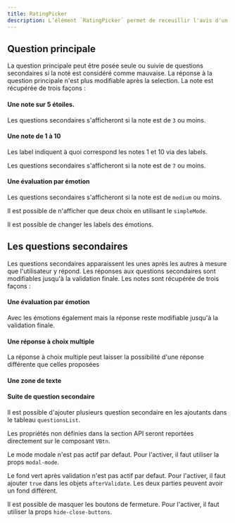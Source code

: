 ```yaml
---
title: RatingPicker
description: L’élément `RatingPicker` permet de receuillir l'avis d'un utilisateur.
---
```


<doc-tabs>

<doc-tab-item label="Utilisation">

## Question principale

La question principale peut être posée seule ou suivie de questions secondaires si la noté est considéré comme mauvaise.
La réponse à la question principale n'est plus modifiable après la selection.
La note est récupérée de trois façons :

#### Une note sur 5 étoiles.

Les questions secondaires s'afficheront si la note est de `3` ou moins.

<doc-example file="rating-picker/stars"></doc-example>

#### Une note de 1 à 10

Les label indiquent à quoi correspond les notes 1 et 10 via des labels.

Les questions secondaires s'afficheront si la note est de `7` ou moins.

<doc-example file="rating-picker/numbers"></doc-example>

#### Une évaluation par émotion

Les questions secondaires s'afficheront si la note est de `medium` ou moins.

<doc-example file="rating-picker/emotions"></doc-example>

Il est possible de n'afficher que deux choix en utilisant le `simpleMode`.

<doc-example file="rating-picker/emotions-2"></doc-example>

Il est possible de changer les labels des émotions.

<doc-example file="rating-picker/emotions-labels"></doc-example>

## Les questions secondaires

Les questions secondaires apparaissent les unes après les autres à mesure que l'utilisateur y répond.
Les réponses aux questions secondaires sont modifiables jusqu'à la validation finale.
Les notes sont récupérée de trois façons :

#### Une évaluation par émotion

Avec les émotions également mais la réponse reste modifiable jusqu'à la validation finale.

<doc-example file="rating-picker/emotions-second-step"></doc-example>

#### Une réponse à choix multiple

<doc-example file="rating-picker/multi-answer"></doc-example>

La réponse à choix multiple peut laisser la possibilité d'une réponse différente que celles proposées

<doc-example file="rating-picker/multi-answer-others"></doc-example>

#### Une zone de texte

<doc-example file="rating-picker/text-area"></doc-example>

#### Suite de question secondaire

Il est possible d'ajouter plusieurs question secondaire en les ajoutants dans le tableau `questionsList`.

<doc-example file="rating-picker/multi-questions"></doc-example>

</doc-tab-item>

<doc-tab-item label="API">

<doc-alert type="info">

Les propriétés non définies dans la section API seront reportées directement sur le composant `VBtn`.

</doc-alert>

<doc-api name="rating-picker"></doc-api>

</doc-tab-item>

<doc-tab-item label="Personnalisation">

Le mode modale n'est pas actif par defaut.
Pour l'activer, il faut utiliser la props `modal-mode`.

<doc-example file="rating-picker/modal-mode"></doc-example>

Le fond vert après validation n'est pas actif par defaut.
Pour l'activer, il faut ajouter `true` dans les objets `afterValidate`.
Les deux parties peuvent avoir un fond différent.

<doc-example file="rating-picker/green-background"></doc-example>

Il est possible de masquer les boutons de fermeture.
Pour l'activer, il faut utiliser la props `hide-close-buttons`.

<doc-example file="rating-picker/close-buttons"></doc-example>

</doc-tab-item>

</doc-tabs>
